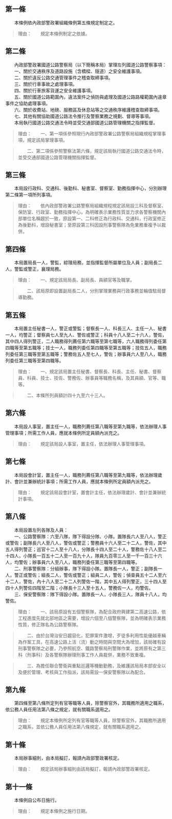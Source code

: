 第一條 
-------
　　本條例依內政部警政署組織條例第五條規定制定之。  
> 理由：　　規定本條例制定之依據。



第二條 
-------
　　內政部警政署國道公路警察局（以下簡稱本局）掌理左列國道公路警察事項：  
　　一、關於交通秩序及道路設施（含橋樑、隧道）之安全維護事項。  
　　二、關於違反公路交通管理事件之稽查取締事項。  
　　三、關於行車事故之處理事項。  
　　四、關於行車旅客貨運之安全維護事項。  
　　五、關於國道公路範圍內，違法案件之偵防與處理及國道公路路權範圍內違章事件之協助處理事項。  
　　六、關於收費站、地磅、服務區及休息站等之交通秩序維護稽查取締事項。  
　　七、其他有關協助國道公路法令推行及警察業務之規劃、督導等事項。  
　　本局執行國道公路交通法令時並受交通部國道公路管理機關之指揮監督。  
> 理由：　　一、第一項係參照現行內政部警政署公路警察局組織規程掌理事項，規定該局掌理事項。

> 　　二、第二項係參照警察法第六條，規定該局執行國道公路交通法令時，並受交通部國道公路管理機關指揮監督。



第三條 
-------
　　本局設行政科、交通科、後勤科、秘書室、督察室、勤務指揮中心，分別辦理第二條第一項所列事項。  
> 理由：　　依內政部警政署公路警察局組織規程規定該局設三科及督察室、保防室、行政室、勤務指揮中心，為明確表示業務性質並力求各警察機關內部單位名稱趨於一致，原設第一、二科修正為行政科、交通科，行政室修正為後勤科，增設秘書室；至原設第三科因設刑事警察隊為免業務重複予以裁併。



第四條 
-------
　　本局置局長一人，警監，綜理局務，並指揮監督所屬單位及人員；副局長二人，警監或警正，襄理局務。  
> 理由：　　一、規定該局局長、副局長、員額官等及職掌。

> 　　二、該局原即設置副局長二人，分別掌理業務與行政事務並輪值駐局督導勤務。



第五條 
-------
　　本局置主任秘書一人，警正或警監；督察長一人、科長三人、主任一人、秘書一人，均警正；督察員七人至九人、警佐或警正；科員十八人至二十六人，警佐，其中四人得列警正，二人職務得列薦任第六職等至第七職等，六人職務得列委任第四職等至第五職等；技士一人，職務列委任第四職等至第五職等；技佐五人，職務列委任第三職等至第五職等；警務佐五人至七人，警佐；辦事員六人至八人，職務列委任第三職等至第四職等。  
> 理由：　　一、規定該局置主任秘書、督察長、科長、主任、秘書、督察員、科員、技士、技佐、警務佐、辦事員等職務名稱，及其員額、官等、職等。

> 　　二、本條所列員額計四十九至六十三人。



第六條 
-------
　　本局設人事室，置主任一人，職務列薦任第八職等至第九職等，依法辦理人事管理事項；所需工作人員，應就本條例所定員額內派充之。  
> 理由：　　規定該局設人事室，置主任，依法辦理人事管理事項。



第七條 
-------
　　本局設會計室，置主任一人，職務列薦任第八職等至第九職等，依法辦理歲計、會計並兼辦統計事項；所需工作人員，應就本條例所定員額內派充之。  
> 理由：　　規定該局設會計室，置會計主任，依法辦理歲計、會計並兼辦統計事項。



第八條 
-------
　　本局設置左列各隊及人員：  
　　一、公路警察隊：六至八隊，隊下得設分隊、小隊。置隊長六人至八人，警正或警佐；副隊長六人至八人，警佐或警正；警務員十六人至二十二人，警佐，其中五人得列警正；巡官十二人至十八人，分隊長十四人至二十人，警務佐十八人至二十四人，小隊長一百五十二人至一百九十人，隊員九百零三人至一千一百三十六人，均警佐；辦事員六人至八人，職務列委任第三職等至第四職等。  
　　二、刑事警察隊：分組辦事，隊下得設小隊。置隊長一人，警正；副隊長一人，警正或警佐；組長二人，警佐或警正；組員二人，警佐；偵查員五十二人至六十二人，警佐，內十八人至二十二人列警佐一階，其中五人得列警正，三十四人至四十人列警佐四階至二階；小隊長十三人至十五人，警務佐一人，均警佐。  
　　三、保安警察隊：隊下得設小隊。置隊長一人，小隊長三人，隊員十八人，均警佐。  
> 理由：　　一、該局原設有五個警察隊，為配合政府興建第二高速公路，依工程進度先就北部地區之需要，增設六個至八個警察隊，並為明確表示業務性質，修正隊名為公路警察隊。

> 　　二、由於台灣治安日趨惡化，犯罪案件激增，歹徒多利用性能優越車輛為作案工具，在高速公路上活（流）動之時間與空間大為增加，該局確有設刑事警察隊之必要，乃參照航空、鐵路警察局刑警隊作業，並將原有之第三科（刑事科）及各警察隊辦理刑事工作人員裁併，業務不致重複。

> 　　三、為擔任聯合警衛與重點巡邏等機動勤務，及維護該局局本部安全以及便於管理、考核與工作指派，該局需設一保安警察隊以為配合。



第九條 
-------
　　第四條至第八條所定列有官等職等人員，除警察官外，其職務所適用之職系，依公務人員任用法第八條之規定，就有關職系選用之。  
> 理由：　　規定本條例所定列有官等職等人員，除警察官外，其職務所適用之職系，並依公務人員任用法第八條規定，就有關職系選用之。



第十條 
-------
　　本局辦事細則，由本局擬訂，報請內政部警政署核定。  
> 理由：　　規定該局辦事細則由該局擬訂，報請內政部警政署核定。



第十一條 
---------
　　本條例自公布日施行。  
> 理由：　　規定本條例之施行日期。